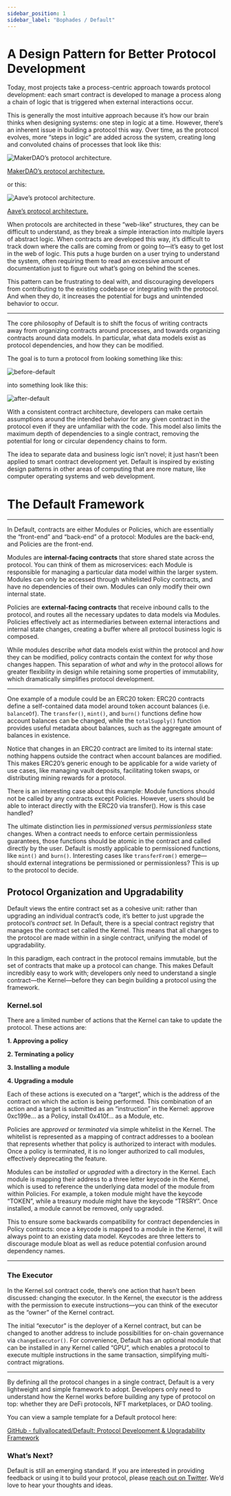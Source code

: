 ```yaml
---
sidebar_position: 1
sidebar_label: "Bophades / Default"
---
```


# A Design Pattern for Better Protocol Development

Today, most projects take a process-centric approach towards protocol development: each smart contract is developed to manage a process along a chain of logic that is triggered when external interactions occur. 

This is generally the most intuitive approach because it’s how our brain thinks when designing systems: one step in logic at a time. However, there’s an inherent issue in building a protocol this way. Over time, as the protocol evolves, more “steps in logic” are added across the system, creating long and convoluted chains of processes that look like this: 

![[MakerDAO’s protocol architecture.](https://docs.makerdao.com/)](/gitbook/assets/default-maker-dao.png)

[MakerDAO’s protocol architecture.](https://docs.makerdao.com/)

or this:

![[Aave’s protocol architecture.](https://docs.aave.com/developers/v/2.0/the-core-protocol/protocol-overview)](/gitbook/assets/default-aave.png)

[Aave’s protocol architecture.](https://docs.aave.com/developers/v/2.0/the-core-protocol/protocol-overview)

When protocols are architected in these “web-like” structures, they can be difficult to understand, as they break a simple interaction into multiple layers of abstract logic. When contracts are developed this way, it’s difficult to track down where the calls are coming from or going to—it’s easy to get lost in the web of logic. This puts a huge burden on a user trying to understand the system, often requiring them to read an excessive amount of documentation just to figure out what’s going on behind the scenes.

This pattern can be frustrating to deal with, and discouraging developers from contributing to the existing codebase or integrating with the protocol. And when they do, it increases the potential for bugs and unintended behavior to occur.

---

The core philosophy of Default is to shift the focus of writing contracts away from organizing contracts around processes, and towards organizing contracts around data models. In particular, what data models exist as protocol dependencies, and how they can be modified. 

The goal is to turn a protocol from looking something like this:

![before-default](/gitbook/assets/before-default.png)

into something look like this:

![after-default](/gitbook/assets/after-default.png)

With a consistent contract architecture, developers can make certain assumptions around the intended behavior for any given contract in the protocol even if they are unfamiliar with the code. This model also limits the maximum depth of dependencies to a single contract, removing the potential for long or circular dependency chains to form.

The idea to separate data and business logic isn’t novel; it just hasn’t been applied to smart contract development yet. Default is inspired by existing design patterns in other areas of computing that are more mature, like computer operating systems and web development. 

# The Default Framework

---

In Default, contracts are either Modules or Policies, which are essentially the “front-end” and “back-end” of a protocol: Modules are the back-end, and Policies are the front-end.

Modules are **internal-facing contracts** that store shared state across the protocol. You can think of them as microservices: each Module is responsible for managing a particular data model within the larger system. Modules can only be accessed through whitelisted Policy contracts, and have no dependencies of their own. Modules can only modify their own internal state.

Policies are **external-facing contracts** that receive inbound calls to the protocol, and routes all the necessary updates to data models via Modules. Policies effectively act as intermediaries between external interactions and internal state changes, creating a buffer where all protocol business logic is composed.

While modules describe *what* data models exist within the protocol and *how* they can be modified, policy contracts contain the context for *why* those changes happen. This separation of *what* and *why* in the protocol allows for greater flexibility in design while retaining some properties of immutability, which dramatically simplifies protocol development. 

---

One example of a module could be an ERC20 token: ERC20 contracts define a self-contained data model around token account balances (i.e. `balanceOf`). The `transfer()`, `mint()`, and `burn()` functions define how account balances can be changed, while the `totalSupply()` function provides useful metadata about balances, such as the aggregate amount of balances in existence.

Notice that changes in an ERC20 contract are limited to its internal state: nothing happens outside the contract when account balances are modified. This makes ERC20’s generic enough to be applicable for a wide variety of use cases, like managing vault deposits, facilitating token swaps, or distributing mining rewards for a protocol.

There is an interesting case about this example: Module functions should not be called by any contracts except Policies. However, users should be able to interact directly with the ERC20 via transfer(). How is this case handled?

The ultimate distinction lies in *permissioned* versus *permissionless* state changes. When a contract needs to enforce certain permissionless guarantees, those functions should be atomic in the contract and called directly by the user. Default is mostly applicable to permissioned functions, like `mint()` and `burn()`. Interesting cases like `transferFrom()` emerge—should external integrations be permissioned or permissionless? This is up to the protocol to decide.

## Protocol Organization and Upgradability

Default views the entire contract set as a cohesive unit: rather than upgrading an individual contract’s code, it’s better to just upgrade the protocol’s *contract set.* In Default, there is a special contract registry that manages the contract set called the Kernel. This means that all changes to the protocol are made within in a single contract, unifying the model of upgradability.

In this paradigm, each contract in the protocol remains immutable, but the set of contracts that make up a protocol can change. This makes Default incredibly easy to work with; developers only need to understand a single contract—the Kernel—before they can begin building a protocol using the framework.

### Kernel.sol

There are a limited number of actions that the Kernel can take to update the protocol. These actions are:

**1. Approving a policy**

**2. Terminating a policy**

**3. Installing a module**

**4. Upgrading a module**

Each of these actions is executed on a “target”, which is the address of the contract on which the action is being performed. This combination of an action and a target is submitted as an “instruction” in the Kernel: approve 0xc199e... as a Policy, install 0x410f... as a Module, etc.

Policies are a*pproved* or *terminated* via simple whitelist in the Kernel. The whitelist is represented as a mapping of contract addresses to a boolean that represents whether that policy is authorized to interact with modules. Once a policy is terminated, it is no longer authorized to call modules, effectively deprecating the feature.

Modules can be *installed* or *upgraded* with a directory in the Kernel. Each module is mapping their address to a three letter keycode in the Kernel, which is used to reference the underlying data model of the module from within Policies. For example, a token module might have the keycode “TOKEN”, while a treasury module might have the keycode “TRSRY”. Once installed, a module cannot be removed, only upgraded. 

This to ensure some backwards compatibility for contract dependencies in Policy contracts: once a keycode is mapped to a module in the Kernel, it will always point to an existing data model. Keycodes are three letters to discourage module bloat as well as reduce potential confusion around dependency names.

---

### The Executor

In the Kernel.sol contract code, there’s one action that hasn’t been discussed: changing the executor. In the Kernel, the executor is the address with the permission to execute instructions—you can think of the executor as the “owner” of the Kernel contract.

The initial “executor” is the deployer of a Kernel contract, but can be changed to  another address to include possibilities for on-chain governance via `changeExecutor()`. For convenience, Default has an optional module that can be installed in any Kernel called “GPU”, which enables a protocol to execute multiple instructions in the same transaction, simplifying multi-contract migrations.

---

By defining all the protocol changes in a single contract, Default is a very lightweight and simple framework to adopt. Developers only need to understand how the Kernel works before building any type of protocol on top: whether they are DeFi protocols, NFT marketplaces, or DAO tooling.

You can view a sample template for a Default protocol here:

[GitHub - fullyallocated/Default: Protocol Development & Upgradability Framework](https://github.com/fullyallocated/Default)

### What’s Next?

Default is still an emerging standard. If you are interested in providing feedback or using it to build your protocol, please [reach out on Twitter](http://Twitter.com/fullyallocated). We’d love to hear your thoughts and ideas.
